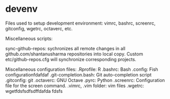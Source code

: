 devenv
=================

Files used to setup development environment: vimrc, bashrc, screenrc, gitconfig, wgetrc, octaverc, etc.

Miscellaneous scripts:

sync-github-repos: sychronizes all remote changes in all github.com/shantanusharma repositories into local copy. Custom etc/github-repos.cfg will synchronize corresponding projects.

Miscellaneous configuration files:
.Rprofile: R 
.bashrc: Bash
.config: Fish configurationfdafdaf
.git-completion.bash: Git auto-completion script
.gitconfig: git 
.octaverc: GNU Octave 
.pyrc: Python
.screenrc: Configuration file for the screen command.
.vimrc, .vim folder: vim  files
.wgetrc: wgetfdsfsdfsdffdafda
fdsfs
